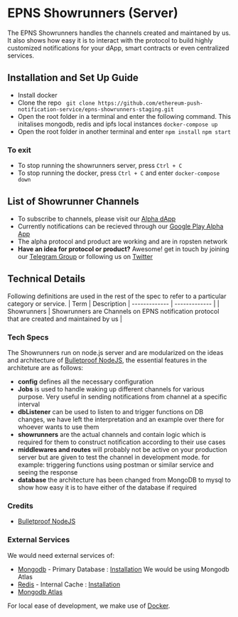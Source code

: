 # EPNS Showrunners (Server)

The EPNS Showrunners handles the channels created and maintaned by us. It also shows how easy it is to interact with the protocol to build highly customized notifications for your dApp, smart contracts or even centralized services.

## Installation and Set Up Guide

- Install docker 
- Clone the repo
``` git clone https://github.com/ethereum-push-notification-service/epns-showrunners-staging.git```
- Open the root folder in a terminal and enter the following command. This initalises mongodb, redis and ipfs local instances
```docker-compose up```
- Open the root folder in another terminal and enter
```npm install```
```npm start```

### To exit 
- To stop running the showrunners server, press ```Ctrl + C```
- To stop running the docker, press ```Ctrl + C``` and enter
```docker-compose down```


## List of Showrunner Channels


- To subscribe to channels, please visit our [Alpha dApp](https://app.epns.io)
- Currently notifications can be recieved through our [Google Play Alpha App](https://play.google.com/store/apps/details?id=io.epns.epns)
- The alpha protocol and product are working and are in ropsten network
- **Have an idea for protocol or product?** Awesome! get in touch by joining our [Telegram Group](https://t.me/epnsproject) or following us on [Twitter](https://twitter.com/epnsproject)

## Technical Details

Following definitions are used in the rest of the spec to refer to a particular category or service.
| Term | Description
| ------------- | ------------- |
| Showrunners | Showrunners are Channels on EPNS notification protocol that are created and maintained by us |

### Tech Specs

The Showrunners run on node.js server and are modularized on the ideas and architecture of [Bulletproof NodeJS](https://github.com/santiq/bulletproof-nodejs), the essential features in the architeture are as follows:

- **config** defines all the necessary configuration
- **Jobs** is used to handle waking up different channels for various purpose. Very useful in sending notifications from channel at a specific interval
- **dbListener** can be used to listen to and trigger functions on DB changes, we have left the interpretation and an example over there for whoever wants to use them
- **showrunners** are the actual channels and contain logic which is required for them to construct notification according to their use cases
- **middlewares and routes** will probably not be active on your production server but are given to test the channel in development mode. for example: triggering functions using postman or similar service and seeing the response
- **database** the architecture has been changed from MongoDB to mysql to show how easy it is to have either of the database if required

### Credits

- [Bulletproof NodeJS](https://github.com/santiq/bulletproof-nodejs)

### External Services

We would need external services of:

- [Mongodb](https://www.mongodb.com/) - Primary Database : [Installation](https://docs.mongodb.com/manual/installation/) We would be using Mongodb Atlas
- [Redis](https://www.mongodb.com/) - Internal Cache : [Installation](https://redis.io/topics/quickstart)
- [Mongodb Atlas](https://www.mongodb.com/cloud/atlas)

For local ease of development, we make use of [Docker](https://docs.docker.com/get-docker/).

